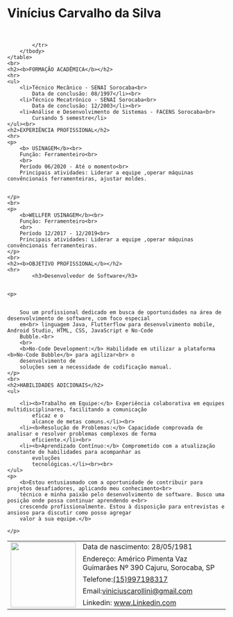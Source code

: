 <!DOCTYPE html>
<html lang="pt-br">

<head>
    <meta charset="UTF-8">
    <meta name="viewport" content="width=device-width, initial-scale=1.0">
    <title>Document</title>
</head>


<body>
    <br>
    <h1>Vinícius Carvalho da Silva</h1>
    <br>
    <table border="0px" cellspacing="0px" cellpadding="5">
        <tbody>
            <tr>
                <td rowspan="5"><img src="Imagem/1696611282266.jpg" width="150" /></td>
                <td>Data de nascimento: 28/05/1981</td>
            </tr>
            <tr>
                <td>Endereço: Américo Pimenta Vaz Guimarães Nº 390 Cajuru, Sorocaba, SP</td>
            </tr>
            <tr>
                <td>Telefone:<a href="tel:+55 (15)997198317" target="_blank">(15)997198317</a></td>
            </tr>
            <td>Email:<a href="mailto:viniciuscarollini@gmail.com" target="_blank">viniciuscarollini@gmail.com</a>
            </td>
            <tr>
                <td>Linkedin: <a href="https://www.linkedin.com/in/vinicius-carvalho-6910a31b8/"
                        target="_blank">www.Linkedin.com</a></td>

            </tr>
        </tbody>
    </table>
    <br>
    <h2><b>FORMAÇÃO ACADÊMICA</b></h2>
    <hr>
    <ul>
        <li>Técnico Mecânico - SENAI Sorocaba<br>
            Data de conclusão: 08/1997</li><br>
        <li>Técnico Mecatrônico - SENAI Sorocaba<br>
            Data de conclusão: 12/2003</li><br>
        <li>Análise e Desenvolvimento de Sistemas - FACENS Sorocaba<br>
            Cursando 5 semestre</li>
    </ul><br>
    <h2>EXPERIÊNCIA PROFISSIONAL</h2>
    <hr>
    <p>
        <b> USINAGEM</b><br>
        Função: Ferramenteiro<br>
        <br>
        Período 06/2020 - Até o momento<br>
        Principais atividades: Liderar a equipe ,operar máquinas convêncionais ferramenteiras, ajustar moldes.


    </p>
    <br>
    <p>
        <b>WELLFER USINAGEM</b><br>
        Função: Ferramenteiro<br>
        <br>
        Período 12/2017 - 12/2019<br>
        Principais atividades: Liderar a equipe ,operar máquinas convêncionais ferramenteiras.
    </p>
    <br>
    <h2><b>OBJETIVO PROFISSIONAL</b></h2>
    <hr>
            <h3>Desenvolvedor de Software</h3>
        
    
    <p>


        Sou um profissional dedicado em busca de oportunidades na área de desenvolvimento de software, com foco especial
        em<br> linguagem Java, Flutterflow para desenvolvimento mobile, Android Studio, HTML, CSS, JavaScript e No-Code
        Bubble.<br>
        <br>
        <b>No-Code Development:</b> Habilidade em utilizar a plataforma <b>No-Code Bubble</b> para agilizar<br> o
        desenvolvimento de
        soluções sem a necessidade de codificação manual.
    </p>
    <br>
    <h2>HABILIDADES ADICIONAIS</h2>
    <ul>

        <li><b>Trabalho em Equipe:</b> Experiência colaborativa em equipes multidisciplinares, facilitando a comunicação
            eficaz e o
            alcance de metas comuns.</li><br>
        <li><b>Resolução de Problemas:</b> Capacidade comprovada de analisar e resolver problemas complexos de forma
            eficiente.</li><br>
        <li><b>Aprendizado Contínuo:</b> Comprometido com a atualização constante de habilidades para acompanhar as
            evoluções
            tecnológicas.</li><br><br>
    </ul>
    <p>
        <b>Estou entusiasmado com a oportunidade de contribuir para projetos desafiadores, aplicando meu conhecimento<br>
        técnico e minha paixão pelo desenvolvimento de software. Busco uma posição onde possa continuar aprendendo e<br>
        crescendo profissionalmente. Estou à disposição para entrevistas e ansioso para discutir como posso agregar
        valor à sua equipe.</b>

    </p>


</body>

</html>
